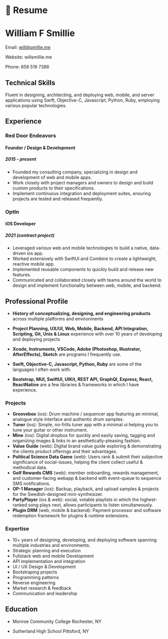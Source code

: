 # 📄 Resume

# **William F Smillie**

Email: will@smillie.me

Website: willsmillie.me

Phone: 858 519 7386

## **Technical Skills**

Fluent in designing, architecting, and deploying web, mobile, and server applications using Swift, Objective-C, Javascript, Python, Ruby, employing various popular technologies.

## **Experience**

### Red Door Endeavors

#### Founder / Design & Development

##### 2015 - present

- Founded my consulting company, specializing in design and development of web and mobile apps.
- Work closely with project managers and owners to design and build custom products to their specifications.
- Implement continuous integration and deployment suites, ensuring projects are tested and released frequently.

### OptIn

#### iOS Developer

##### 2021 (contract project)

- Leveraged various web and mobile technologies to build a native, data-driven ios app.
- Worked extensively with SwiftUI and Combine to create a lightweight, reactive mobile app.
- Implemented reusable components to quickly build and release new features.
- Communicated and collaborated closely with teams around the world to design and implement functionality between web, mobile, and backend.

## **Professional Profile**

- **History of conceptualizing, designing, and engineering products** across multiple platforms and environments

- **Project Planning, UX/UI, Web, Mobile, Backend, API Integration, Scripting, Git, Unix & Linux** experience with over 10 years of developing and deploying projects

- **Xcode, Instruments, VSCode, Adobe (Photoshop, Illustrator, AfterEffects), Sketch** are programs I frequently use.

- **Swift, Objective-C, Javascript, Python, Ruby** are some of the languages I often work with.

- **Bootstrap, MUI, SwiftUI, UIKit, REST API, GraphQl, Express, React, ReactNative** are a few libraries & frameworks in which I have experience.

### Projects

- **Groovebox** (ios): Drum machine / sequencer app featuring an minimal, analogue style interface and authentic drum samples.
- **Tuner** (ios): Simple, no-frills tuner app with a minimal ui helping you to tune your guitar or other instrument.
- **Mine** (ios): Digital dropbox for quickly and easily saving, tagging and organizing images & links in an aesthetically-pleasing fashion.
- **Value Guide** (web): Digital brand value guide exploring & demonstrating the clients product offerings and their advantages.
- **Political Science Data Game** (web): Users rank & submit their subjective significance of social-issues, helping the client collect useful & methodical data.
- **Golf Rewards CMS** (web): member onboarding, rewards management, and customer-facing webapp & backend with event-queue to sequence SMS notifications.
- **OP-1 Manager** (ios): Backup, playback, and upload samples & projects for the Swedish-designed mini-synthesizer.
- **PartyPlayer** (ios & web): social, votable playlists in which the highest-ranked song plays next, allows participants to listen simultaneously.
- **Plugin DRM** (web, mobile & backend): Payment processor and software redemption framework for plugins & runtime extensions.

### Expertise

- 10+ years of designing, developing, and deploying software spanning multiple industries and environments.
- Strategic planning and execution
- Fullstack web and mobile Development
- API implementation and integration
- UI / UX Design & Development
- Bootstraping projects
- Programming patterns
- Reverse engineering
- Market research & feedback
- Communication and leadership

## **Education**

- Monroe Community College
  Rochester, NY

- Sutherland High School
  Pittsford, NY
